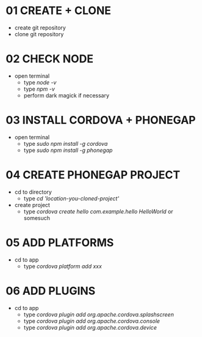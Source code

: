 # 01 CREATE + CLONE

* create git repository
* clone git repository

# 02 CHECK NODE

* open terminal
  * type *node -v*
  * type *npm -v*
  * perform dark magick if necessary

# 03 INSTALL CORDOVA + PHONEGAP

* open terminal
  * type *sudo npm install -g cordova*
  * type *sudo npm install -g phonegap*

# 04 CREATE PHONEGAP PROJECT

* cd to directory
  * type *cd 'location-you-cloned-project'*
* create project
  * type *cordova create hello com.example.hello HelloWorld* or somesuch

# 05 ADD PLATFORMS

* cd to app
  * type *cordova platform add xxx*

# 06 ADD PLUGINS

* cd to app
  * type *cordova plugin add org.apache.cordova.splashscreen*
  * type *cordova plugin add org.apache.cordova.console*
  * type *cordova plugin add org.apache.cordova.device*
